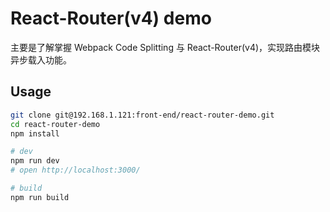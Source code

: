 # React-Router(v4) demo

主要是了解掌握 Webpack Code Splitting 与 React-Router(v4)，实现路由模块异步载入功能。

## Usage

```bash
git clone git@192.168.1.121:front-end/react-router-demo.git
cd react-router-demo
npm install

# dev
npm run dev
# open http://localhost:3000/

# build
npm run build
```
